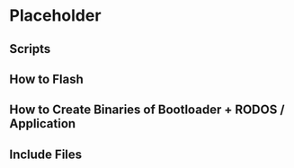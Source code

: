 # Placeholder

## Scripts

## How to Flash

## How to Create Binaries of Bootloader + RODOS / Application

## Include Files



